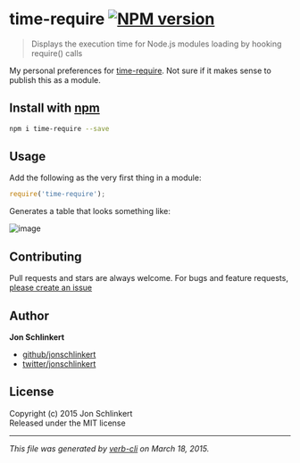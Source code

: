 # time-require [![NPM version](https://badge.fury.io/js/time-require.svg)](http://badge.fury.io/js/time-require)

> Displays the execution time for Node.js modules loading by hooking require() calls

My personal preferences for [time-require](https://github.com/jaguard/time-require). Not sure if it makes sense to publish this as a module. 

## Install with [npm](npmjs.org)

```bash
npm i time-require --save
```

## Usage

Add the following as the very first thing in a module:

```js
require('time-require');
```

Generates a table that looks something like:

![image](https://cloud.githubusercontent.com/assets/383994/6710335/45c16e08-cd56-11e4-96b5-cc24832a546a.png)


## Contributing
Pull requests and stars are always welcome. For bugs and feature requests, [please create an issue](https://github.com/jonschlinkert/time-require/issues)

## Author

**Jon Schlinkert**
 
+ [github/jonschlinkert](https://github.com/jonschlinkert)
+ [twitter/jonschlinkert](http://twitter.com/jonschlinkert) 

## License
Copyright (c) 2015 Jon Schlinkert  
Released under the MIT license

***

_This file was generated by [verb-cli](https://github.com/assemble/verb-cli) on March 18, 2015._
